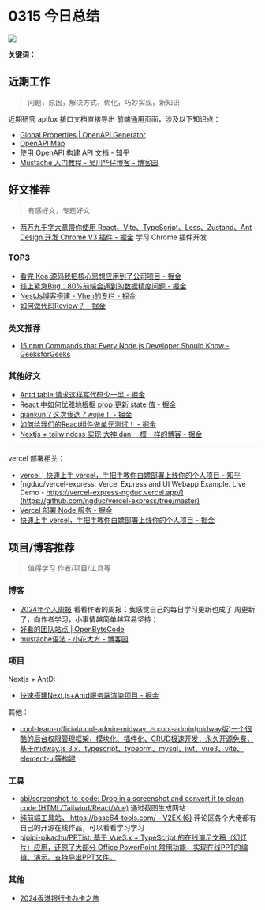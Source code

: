 
# 0315 今日总结


![](https://cn.bing.com/th?id=OHR.SleepySloth_EN-US2834457510_UHD.jpg)

**关键词：** 


## 近期工作
> 问题，原因，解决方式，优化，巧妙实现，新知识

近期研究 apifox 接口文档直接导出 前端通用页面，涉及以下知识点：

- [Global Properties | OpenAPI Generator](https://openapi-generator.tech/docs/globals)
- [OpenAPI Map](https://openapi-map.apihandyman.io/)
- [使用 OpenAPI 构建 API 文档 - 知乎](https://zhuanlan.zhihu.com/p/629323940)
- [Mustache 入门教程 - 吴川华仔博客 - 博客园](https://www.cnblogs.com/linhuaming/p/11488002.html)



## 好文推荐
> 有感好文，专题好文

- [两万九千字大章带你使用 React、Vite、TypeScript、Less、Zustand、Ant Design 开发 Chrome V3 插件 - 掘金](https://juejin.cn/post/7330181444101521434) 学习 Chrome 插件开发


### TOP3
- [看完 Koa 源码我把核心思想应用到了公司项目 - 掘金](https://juejin.cn/post/7116300181322072100)
- [线上紧急Bug：80%前端会遇到的数据精度问题 - 掘金](https://juejin.cn/post/7280436213902901289)
- [NestJs博客搭建 - Vhen的专栏 - 掘金](https://juejin.cn/column/7314928822419292194)
- [如何做代码Review？ - 掘金](https://juejin.cn/post/7314567553950269450)


### 英文推荐

- [15 npm Commands that Every Node.js Developer Should Know - GeeksforGeeks](https://www.geeksforgeeks.org/15-npm-commands-that-every-node-js-developer-should-know/)


### 其他好文
- [Antd table 请求这样写代码少一半 - 掘金](https://juejin.cn/post/7314365638557204490)
- [React 中如何优雅地根据 prop 更新 state 值 - 掘金](https://juejin.cn/post/7300779577060638730)
- [qiankun？这次我选了wujie！ - 掘金](https://juejin.cn/post/7297592806569164810)
- [如何给我们的React组件做单元测试！ - 掘金](https://juejin.cn/post/7338651990476390439#heading-8)
- [Nextjs + tailwindcss 实现 大神 dan 一模一样的博客 - 掘金](https://juejin.cn/post/7338674902280437787)

---

vercel 部署相关：

- [vercel | 快速上手 vercel，手把手教你白嫖部署上线你的个人项目 - 知乎](https://zhuanlan.zhihu.com/p/641263373)
- [ngduc/vercel-express: Vercel Express and UI Webapp Example. Live Demo - https://vercel-express-ngduc.vercel.app/](https://github.com/ngduc/vercel-express/tree/master)
- [Vercel 部署 Node 服务 - 掘金](https://juejin.cn/post/7094911994226016292)
- [快速上手 vercel，手把手教你白嫖部署上线你的个人项目 - 掘金](https://juejin.cn/post/7251512482152349753)

## 项目/博客推荐
> 值得学习 作者/项目/工具等

### 博客

- [2024年个人周报](https://github.com/superleeyom/blog/issues/57) 看看作者的周报；我感觉自己的每日学习更新也成了 周更新了，向作者学习，小事情越简单越容易坚持；
- [好看的团队站点 | OpenByteCode](https://www.openbytecode.com/)
- [mustache语法 - 小花大方 - 博客园](https://www.cnblogs.com/DF-fzh/p/5979093.html)


### 项目


Nextjs + AntD:

- [快速搭建Next.js+Antd服务端渲染项目 - 掘金](https://juejin.cn/post/7299357172404011059)

其他：

- [cool-team-official/cool-admin-midway: 🔥 cool-admin(midway版)一个很酷的后台权限管理框架，模块化、插件化、CRUD极速开发，永久开源免费，基于midway.js 3.x、typescript、typeorm、mysql、jwt、vue3、vite、element-ui等构建](https://github.com/cool-team-official/cool-admin-midway)


### 工具

- [abi/screenshot-to-code: Drop in a screenshot and convert it to clean code (HTML/Tailwind/React/Vue)](https://github.com/abi/screenshot-to-code) 通过截图生成网站
- [纯前端工具站， https://base64-tools.com/ - V2EX (6)](https://www.v2ex.com/t/1019338#reply34) 评论区各个大佬都有自己的开源在线作品，可以看看学习学习
- [pipipi-pikachu/PPTist: 基于 Vue3.x + TypeScript 的在线演示文稿（幻灯片）应用，还原了大部分 Office PowerPoint 常用功能，实现在线PPT的编辑、演示。支持导出PPT文件。](https://github.com/pipipi-pikachu/PPTist)


### 其他

- [2024香港银行卡办卡之旅](https://github.com/superleeyom/blog/issues/58)

